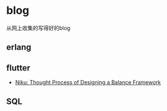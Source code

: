 # blog
从网上收集的写得好的blog

## erlang

## flutter

* [Niku: Thought Process of Designing a Balance Framework](./niku-thought-process-of-designing-a-balance-framework.md)

## SQL
